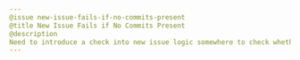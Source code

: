 ```yaml
---
@issue new-issue-fails-if-no-commits-present
@title New Issue Fails if No Commits Present
@description
Need to introduce a check into new issue logic somewhere to check whether there are any previous commits in the repository or not.
---
```

